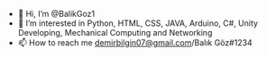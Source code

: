 - 👋 Hi, I’m @BalikGoz1
- 👀 I’m interested in Python, HTML, CSS, JAVA, Arduino, C#, Unity Developing, Mechanical Computing and Networking
- 📫 How to reach me demirbilgin07@gmail.com/Balık Göz#1234

<!---
BalikGoz1/BalikGoz1 is a ✨ special ✨ repository because its `README.md` (this file) appears on your GitHub profile.
You can click the Preview link to take a look at your changes.
--->
